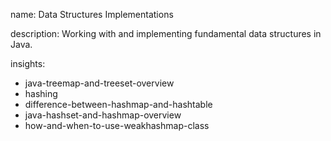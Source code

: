 name: Data Structures Implementations

description: Working with and implementing fundamental data structures in Java.

insights:
  - java-treemap-and-treeset-overview
  - hashing
  - difference-between-hashmap-and-hashtable
  - java-hashset-and-hashmap-overview
  - how-and-when-to-use-weakhashmap-class
 
